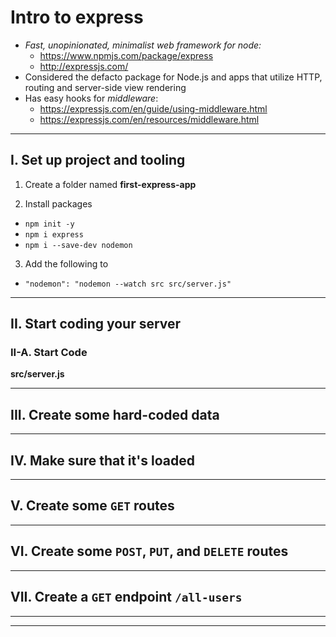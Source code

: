 # Intro to express
- *Fast, unopinionated, minimalist web framework for node:*
  - https://www.npmjs.com/package/express
  - http://expressjs.com/
- Considered the defacto package for Node.js and apps that utilize HTTP, routing and server-side view rendering 
- Has easy hooks for *middleware*:
  - https://expressjs.com/en/guide/using-middleware.html
  - https://expressjs.com/en/resources/middleware.html

<hr>

## I. Set up project and tooling

1) Create a folder named **first-express-app**

2) Install packages

- `npm init -y`
- `npm i express`
- `npm i --save-dev nodemon`

3) Add the following to 
- `"nodemon": "nodemon --watch src src/server.js"`

<hr>

## II. Start coding your server

### II-A. Start Code
**src/server.js**

<hr>

## III. Create some hard-coded data

<hr>

## IV. Make sure that it's loaded

<hr>

## V. Create some `GET` routes

<hr>

## VI. Create some `POST`, `PUT`, and `DELETE` routes

<hr>

## VII. Create a `GET` endpoint `/all-users`

<hr><hr>
